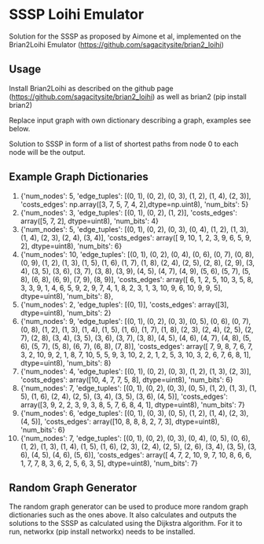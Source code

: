 # SSSP Loihi Emulator
Solution for the SSSP as proposed by Aimone et al, implemented on the Brian2Loihi Emulator (https://github.com/sagacitysite/brian2_loihi) 

## Usage
Install Brian2Loihi as described on the github page (https://github.com/sagacitysite/brian2_loihi) as well as brian2 (pip install brian2)

Replace input graph with own dictionary describing a graph, examples see below.

Solution to SSSP in form of a list of shortest paths from node 0 to each node will be the output.

## Example Graph Dictionaries
1. {'num_nodes': 5, 'edge_tuples': [(0, 1), (0, 2), (0, 3), (1, 2), (1, 4), (2, 3)], 'costs_edges': np.array([3, 7, 5, 7, 4, 2],dtype=np.uint8), 'num_bits': 5}
2. {'num_nodes': 3, 'edge_tuples': [(0, 1), (0, 2), (1, 2)], 'costs_edges': array([5, 7, 2], dtype=uint8), 'num_bits': 4}
3. {'num_nodes': 5, 'edge_tuples': [(0, 1), (0, 2), (0, 3), (0, 4), (1, 2), (1, 3), (1, 4), (2, 3), (2, 4), (3, 4)], 'costs_edges': array([ 9, 10,  1,  2,  3,  9,  6,  5,  9,  2], dtype=uint8), 'num_bits': 6}
4. {'num_nodes': 10, 'edge_tuples': [(0, 1), (0, 2), (0, 4), (0, 6), (0, 7), (0, 8), (0, 9), (1, 2), (1, 3), (1, 5), (1, 6), (1, 7), (1, 8), (2, 4), (2, 5), (2, 8), (2, 9), (3, 4), (3, 5), (3, 6), (3, 7), (3, 8), (3, 9), (4, 5), (4, 7), (4, 9), (5, 6), (5, 7), (5, 8), (6, 8), (6, 9), (7, 9), (8, 9)], 'costs_edges': array([ 6,  1,  2,  5, 10,  3,  5,  8,  3,  3,  9,  1,  4,  6,  5,  9,  2, 9,  7,  4,  1,  8,  2,  3,  1,  3, 10,  9,  6, 10,  9,  9,  5], dtype=uint8), 'num_bits': 8},
5. {'num_nodes': 2, 'edge_tuples': [(0, 1)], 'costs_edges': array([3], dtype=uint8), 'num_bits': 2}
6. {'num_nodes': 9, 'edge_tuples': [(0, 1), (0, 2), (0, 3), (0, 5), (0, 6), (0, 7), (0, 8), (1, 2), (1, 3), (1, 4), (1, 5), (1, 6), (1, 7), (1, 8), (2, 3), (2, 4), (2, 5), (2, 7), (2, 8), (3, 4), (3, 5), (3, 6), (3, 7), (3, 8), (4, 5), (4, 6), (4, 7), (4, 8), (5, 6), (5, 7), (5, 8), (6, 7), (6, 8), (7, 8)], 'costs_edges': array([ 7,  9,  8,  7,  6,  7,  3,  2, 10,  9,  2,  1,  8,  7, 10,  5,  5, 9,  3, 10,  2,  2,  1,  2,  5,  3, 10,  3,  2,  6,  7,  6,  8,  1],
      dtype=uint8), 'num_bits': 8}
7. {'num_nodes': 4, 'edge_tuples': [(0, 1), (0, 2), (0, 3), (1, 2), (1, 3), (2, 3)], 'costs_edges': array([10,  4,  7,  7,  5,  8], dtype=uint8), 'num_bits': 6}
8. {'num_nodes': 7, 'edge_tuples': [(0, 1), (0, 2), (0, 3), (0, 5), (1, 2), (1, 3), (1, 5), (1, 6), (2, 4), (2, 5), (3, 4), (3, 5), (3, 6), (4, 5)], 'costs_edges': array([3, 9, 2, 2, 3, 9, 3, 8, 5, 7, 6, 8, 4, 1], dtype=uint8), 'num_bits': 7}
9. {'num_nodes': 6, 'edge_tuples': [(0, 1), (0, 3), (0, 5), (1, 2), (1, 4), (2, 3), (4, 5)], 'costs_edges': array([10,  8,  8,  8,  2,  7,  3], dtype=uint8), 'num_bits': 6}
10. {'num_nodes': 7, 'edge_tuples': [(0, 1), (0, 2), (0, 3), (0, 4), (0, 5), (0, 6), (1, 2), (1, 3), (1, 4), (1, 5), (1, 6), (2, 3), (2, 4), (2, 5), (2, 6), (3, 4), (3, 5), (3, 6), (4, 5), (4, 6), (5, 6)], 'costs_edges': array([ 4,  7,  2, 10,  9,  7, 10,  8,  6,  6,  1,  7,  7,  8,  3,  6,  2,
        5,  6,  3,  5], dtype=uint8), 'num_bits': 7}


## Random Graph Generator
The random graph generator can be used to produce more random graph dictionaries such as the ones above. It also calculates and outputs the solutions to the SSSP as calculated using the Dijkstra algorithm. For it to run, networkx (pip install networkx) needs to be installed.
